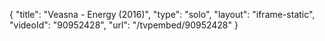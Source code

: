 {
    "title": "Veasna - Energy (2016)",
    "type": "solo",
    "layout": "iframe-static",
    "videoId": "90952428",
    "url": "\/tvpembed\/90952428"
}